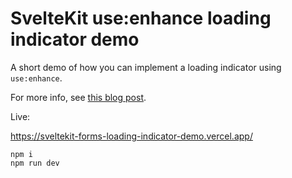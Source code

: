 # SvelteKit use:enhance loading indicator demo

A short demo of how you can implement a loading indicator using `use:enhance`. 

For more info, see [this blog post](https://snippets.khromov.se/add-a-loading-indicator-to-a-form-action-in-sveltekit/).

Live:

https://sveltekit-forms-loading-indicator-demo.vercel.app/

```
npm i
npm run dev
```
